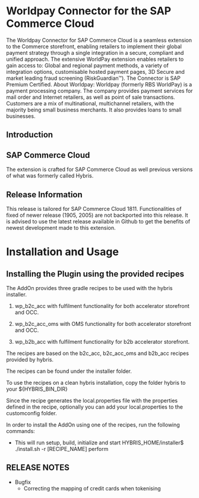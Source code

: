 # Worldpay Connector for the SAP Commerce Cloud

The Worldpay Connector for SAP Commerce Cloud is a seamless extension to the Commerce storefront, enabling retailers to implement their global payment strategy through a single integration in a secure, compliant and unified approach. The extensive WorldPay extension enables retailers to gain access to: Global and regional payment methods, a variety of integration options, customisable hosted payment pages, 3D Secure and market leading fraud screening (RiskGuardian™).
The Connector is SAP Premium Certified.
About Worldpay: Worldpay (formerly RBS WorldPay) is a payment processing company. The company provides payment services for mail order and Internet retailers, as well as point of sale transactions. Customers are a mix of multinational, multichannel retailers, with the majority being small business merchants. It also provides loans to small businesses.

## Introduction
## SAP Commerce Cloud
The extension is crafted for SAP Commerce Cloud as well previous versions of what was formerly called Hybris.

## Release Information
This release is tailored for SAP Commerce Cloud 1811. Functionalities of fixed of newer release (1905, 2005) are not backported into this release. It is advised to use the latest release available in Github to get the benefits of newest development made to this extension.

# Installation and Usage

## Installing the Plugin using the provided recipes

The AddOn provides three gradle recipes to be used with the hybris installer.

1. wp_b2c_acc with fulfilment functionality for both accelerator storefront and OCC.

2. wp_b2c_acc_oms with OMS functionality for both accelerator storefront and OCC.

3. wp_b2b_acc with fulfilment functionality for b2b accelerator storefront.

The recipes are based on the b2c_acc, b2c_acc_oms and b2b_acc recipes provided by hybris.

The recipes can be found under the installer folder.

To use the recipes on a clean hybris installation, copy the folder hybris to your ${HYBRIS_BIN_DIR}

Since the recipe generates the local.properties file with the properties defined in the recipe, optionally you can add your local.properties to the customconfig folder.

In order to install the AddOn using one of the recipes, run the following commands:
- This will run setup, build, initialize and start
HYBRIS_HOME/installer$ ./install.sh -r [RECIPE_NAME] perform

## RELEASE NOTES
- Bugfix
  - Correcting the mapping of credit cards when tokenising 
